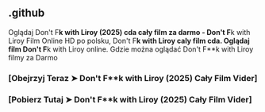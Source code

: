 ## .github

Oglądaj Don't F**k with Liroy (2025) cda cały film za darmo - Don't F**k with Liroy Film Online HD po polsku, Don't F**k with Liroy caly film cda. Oglądaj film Don't F**k with Liroy online. Gdzie można oglądać Don't F**k with Liroy filmy za Darmo

### [Obejrzyj Teraz ➤ Don't F**k with Liroy (2025) Cały Film Vider]

### [Pobierz Tutaj ➤ Don't F**k with Liroy (2025) Cały Film Vider]
